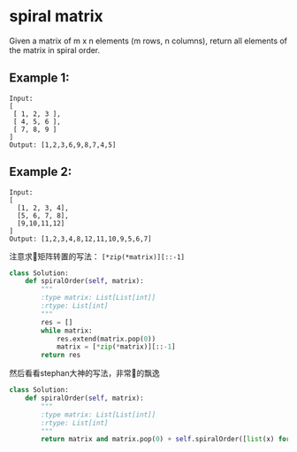# spiral matrix

Given a matrix of m x n elements (m rows, n columns), return all elements of the matrix in spiral order.

## Example 1:
```
Input:
[
 [ 1, 2, 3 ],
 [ 4, 5, 6 ],
 [ 7, 8, 9 ]
]
Output: [1,2,3,6,9,8,7,4,5]
```
## Example 2:
```
Input:
[
  [1, 2, 3, 4],
  [5, 6, 7, 8],
  [9,10,11,12]
]
Output: [1,2,3,4,8,12,11,10,9,5,6,7]
```

注意求矩阵转置的写法：
```[*zip(*matrix)][::-1]```

```python
class Solution:
    def spiralOrder(self, matrix):
        """
        :type matrix: List[List[int]]
        :rtype: List[int]
        """
        res = []
        while matrix:
            res.extend(matrix.pop(0))
            matrix = [*zip(*matrix)][::-1]
        return res
```

然后看看stephan大神的写法，非常的飘逸

```python
class Solution:
    def spiralOrder(self, matrix):
        """
        :type matrix: List[List[int]]
        :rtype: List[int]
        """
        return matrix and matrix.pop(0) + self.spiralOrder([list(x) for x in zip(*matrix)][::-1])

```
